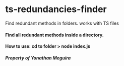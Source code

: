 # ts-redundancies-finder
Find redundant methods in folders. works with TS files

#### Find all redundant methods inside a directory.

#### How to use: cd to folder > node index.js

##### Property of Yonathan Meguira
